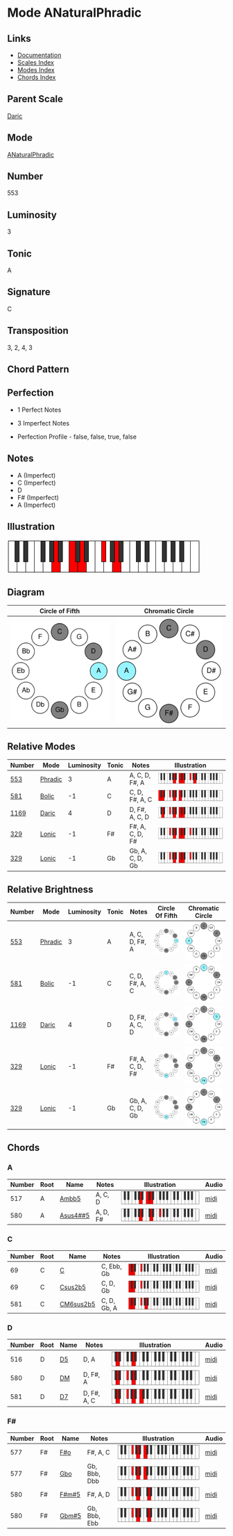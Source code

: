 # Mode ANaturalPhradic

## Links

- [Documentation](README.md)
- [Scales Index](Scales.md)
- [Modes Index](Modes.md)
- [Chords Index](Chords.md)

## Parent Scale

[Daric](ScaleDaric.md)

## Mode

[ANaturalPhradic](ModeANaturalPhradic.md)

## Number

553

## Luminosity

3

## Tonic

A

## Signature

C

## Transposition

3, 2, 4, 3

## Chord Pattern



## Perfection

 - 1 Perfect Notes

 - 3 Imperfect Notes

 - Perfection Profile - false, false, true, false

## Notes

- A (Imperfect)
- C (Imperfect)
- D
- F# (Imperfect)
- A (Imperfect)

## Illustration

![ANaturalPhradic](ModeANaturalPhradic.png)

## Diagram

| Circle of Fifth | Chromatic Circle |
|-----------------|------------------|
| ![ANaturalPhradic](CircleOfFifthModeANaturalPhradic.svg) | ![ANaturalPhradic](ChromaticCircleModeANaturalPhradic.svg) |
## Relative Modes

| Number | Mode | Luminosity | Tonic | Notes | Illustration |
|--------|------|------------|-------|-------|--------------|
| [553](https://ianring.com/musictheory/scales/553) | [Phradic](ModePhradic.md) | 3 | A | A, C, D, F#, A | ![ANaturalPhradic](ModeANaturalPhradic.png) |
| [581](https://ianring.com/musictheory/scales/581) | [Bolic](ModeBolic.md) | -1 | C | C, D, F#, A, C | ![CNaturalBolic](ModeCNaturalBolic.png) |
| [1169](https://ianring.com/musictheory/scales/1169) | [Daric](ModeDaric.md) | 4 | D | D, F#, A, C, D | ![DNaturalDaric](ModeDNaturalDaric.png) |
| [329](https://ianring.com/musictheory/scales/329) | [Lonic](ModeLonic.md) | -1 | F# | F#, A, C, D, F# | ![FSharpLonic](ModeFSharpLonic.png) |
| [329](https://ianring.com/musictheory/scales/329) | [Lonic](ModeLonic.md) | -1 | Gb | Gb, A, C, D, Gb | ![GFlatLonic](ModeGFlatLonic.png) |
## Relative Brightness

| Number | Mode | Luminosity | Tonic | Notes | Circle Of Fifth | Chromatic Circle |
|--------|------|------------|-------|-------|-----------------|------------------|
| [553](https://ianring.com/musictheory/scales/553) | [Phradic](ModePhradic.md) | 3 | A | A, C, D, F#, A | ![ANaturalPhradic](CircleOfFifthModeANaturalPhradic.svg) | ![ANaturalPhradic](ChromaticCircleModeANaturalPhradic.svg) |
| [581](https://ianring.com/musictheory/scales/581) | [Bolic](ModeBolic.md) | -1 | C | C, D, F#, A, C | ![CNaturalBolic](CircleOfFifthModeCNaturalBolic.svg) | ![CNaturalBolic](ChromaticCircleModeCNaturalBolic.svg) |
| [1169](https://ianring.com/musictheory/scales/1169) | [Daric](ModeDaric.md) | 4 | D | D, F#, A, C, D | ![DNaturalDaric](CircleOfFifthModeDNaturalDaric.svg) | ![DNaturalDaric](ChromaticCircleModeDNaturalDaric.svg) |
| [329](https://ianring.com/musictheory/scales/329) | [Lonic](ModeLonic.md) | -1 | F# | F#, A, C, D, F# | ![FSharpLonic](CircleOfFifthModeFSharpLonic.svg) | ![FSharpLonic](ChromaticCircleModeFSharpLonic.svg) |
| [329](https://ianring.com/musictheory/scales/329) | [Lonic](ModeLonic.md) | -1 | Gb | Gb, A, C, D, Gb | ![GFlatLonic](CircleOfFifthModeGFlatLonic.svg) | ![GFlatLonic](ChromaticCircleModeGFlatLonic.svg) |

## Chords

### A

| Number | Root | Name | Notes | Illustration | Audio |
|--------|------|------|-------|--------------|-------|
| 517 | A | [Ambb5](ChordANaturalMinorDoubleFlatFifth.md) | A, C, D | ![Ambb5](ChordANaturalMinorDoubleFlatFifthRootPosition.png) | [midi](ChordANaturalMinorDoubleFlatFifthRootPosition.mid) |
| 580 | A | [Asus4##5](ChordANaturalSuspendedFourthDoubleSharpFifth.md) | A, D, F# | ![Asus4##5](ChordANaturalSuspendedFourthDoubleSharpFifthRootPosition.png) | [midi](ChordANaturalSuspendedFourthDoubleSharpFifthRootPosition.mid) |

### C

| Number | Root | Name | Notes | Illustration | Audio |
|--------|------|------|-------|--------------|-------|
| 69 | C | [C](ChordCNaturalDiminishedFlatThird.md) | C, Ebb, Gb | ![C](ChordCNaturalDiminishedFlatThirdRootPosition.png) | [midi](ChordCNaturalDiminishedFlatThirdRootPosition.mid) |
| 69 | C | [Csus2b5](ChordCNaturalSuspendedSecondFlatFifth.md) | C, D, Gb | ![Csus2b5](ChordCNaturalSuspendedSecondFlatFifthRootPosition.png) | [midi](ChordCNaturalSuspendedSecondFlatFifthRootPosition.mid) |
| 581 | C | [CM6sus2b5](ChordCNaturalMajorSixthSuspendedSecondFlatFifth.md) | C, D, Gb, A | ![CM6sus2b5](ChordCNaturalMajorSixthSuspendedSecondFlatFifthRootPosition.png) | [midi](ChordCNaturalMajorSixthSuspendedSecondFlatFifthRootPosition.mid) |

### D

| Number | Root | Name | Notes | Illustration | Audio |
|--------|------|------|-------|--------------|-------|
| 516 | D | [D5](ChordDNaturalPowerChord.md) | D, A | ![D5](ChordDNaturalPowerChordRootPosition.png) | [midi](ChordDNaturalPowerChordRootPosition.mid) |
| 580 | D | [DM](ChordDNaturalMajor.md) | D, F#, A | ![DM](ChordDNaturalMajorRootPosition.png) | [midi](ChordDNaturalMajorRootPosition.mid) |
| 581 | D | [D7](ChordDNaturalDominantSeventh.md) | D, F#, A, C | ![D7](ChordDNaturalDominantSeventhRootPosition.png) | [midi](ChordDNaturalDominantSeventhRootPosition.mid) |

### F#

| Number | Root | Name | Notes | Illustration | Audio |
|--------|------|------|-------|--------------|-------|
| 577 | F# | [F#o](ChordFSharpDiminished.md) | F#, A, C | ![F#o](ChordFSharpDiminishedRootPosition.png) | [midi](ChordFSharpDiminishedRootPosition.mid) |
| 577 | F# | [Gbo](ChordGFlatDiminished.md) | Gb, Bbb, Dbb | ![Gbo](ChordGFlatDiminishedRootPosition.png) | [midi](ChordGFlatDiminishedRootPosition.mid) |
| 580 | F# | [F#m#5](ChordFSharpMinorSharpFifth.md) | F#, A, D | ![F#m#5](ChordFSharpMinorSharpFifthRootPosition.png) | [midi](ChordFSharpMinorSharpFifthRootPosition.mid) |
| 580 | F# | [Gbm#5](ChordGFlatMinorSharpFifth.md) | Gb, Bbb, Ebb | ![Gbm#5](ChordGFlatMinorSharpFifthRootPosition.png) | [midi](ChordGFlatMinorSharpFifthRootPosition.mid) |

